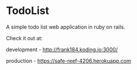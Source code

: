 # TodoList
 A simple todo list web application in ruby on rails.
 
 
 
 Check it out at: 
 
 development - http://frank184.koding.io:3000/
 
 production  - https://safe-reef-4206.herokuapp.com
